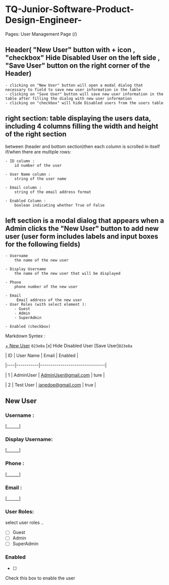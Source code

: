 # TQ-Junior-Software-Product-Design-Engineer-

Pages: 
User Management Page (/) 
## Header( "New User" button with + icon  , "checkbox" Hide Disabled User on the left side  , "Save User" button on the right corner of the Header)
    - clicking on "New User" button will open a modal dialog that necessary to field to save new user information in the table 
    - clicking on "Save User" button will save new user information in the table after filling the dialog with new user information 
    - clicking on "checkbox" will hide Disabled users from the users table

## right section: table displaying the users data, including 4 columns filling the width and height of the right section 
between (header and bottom section)then each column is scrolled in itself if/when there are multiple rows:

    - ID column : 
        id number of the user

    - User Name column : 
        string of the user name

    - Email column : 
        string of the email address format 

    - Enabled Column : 
        boolean indicating whether True of False 

## left section is a modal dialog that appears when a Admin clicks the "New User" button to add new user (user form includes labels and input boxes for the following fields)
    - Username
        the name of the new user

    - Display Username
        the name of the new user that will be displayed

    - Phone
        phone number of the new user
   
    - Email
         Email address of the new user
    - User Roles (with select element ):
        - Guest
        - Admin
        - SuperAdmin

    - Enabled (checkbox)


Markdown Syntex : 

[+ New User](#link) `023e8a`    [x]  Hide Disabled User                               [Save User]`023e8a`


| ID | User Name |      Email          | Enabled  |

|----|-----------|--------------------------------|

| 1  | AdminUser | AdminUser@gmail.com | ture     |

| 2  | Test User | janedoe@gmail.com   | true     |




##  New User 

### Username : 

[______]  <!-- Input box -->

### Display Username:

[______]  <!-- Input box -->

### Phone :

[______]  <!-- Input box -->

### Email :

[______]  <!-- Input box -->

### User Roles: 

select user roles ..

- [ ] Guest
- [ ] Admin
- [ ] SuperAdmin

### Enabled

- [ ]  <!-- Checkbox -->


Check this box to enable the user
